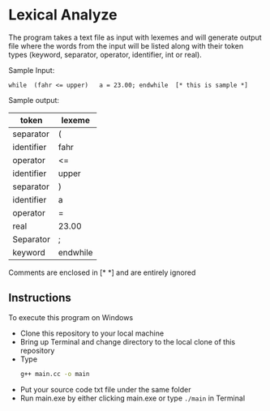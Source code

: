 
# Lexical Analyze

The program takes a text file as input with lexemes and will generate output file where the words from the input will be listed along with their token types (keyword, separator, operator, identifier, int or real). 

Sample Input:

```while  (fahr <= upper)   a = 23.00; endwhile  [* this is sample *]```

Sample output:

| token  | lexeme | 
|------|-----|
separator      |                     (      |      
identifier             |              fahr  |
operator               |              <= |
identifier              |             upper |
separator                |            ) |
identifier                |           a |
operator                 |            = |
real                     |               23.00 |
Separator                 |           ; |
keyword                  |        endwhile |


Comments are enclosed in     [*          *]  and  are entirely ignored
## Instructions
To execute this program on Windows
- Clone this repository to your local machine
- Bring up Terminal and change directory to the local clone of this repository 
- Type 
   ```bash
   g++ main.cc -o main
   ```
- Put your source code txt file under the same folder
- Run main.exe by either clicking main.exe or type `./main` in Terminal


